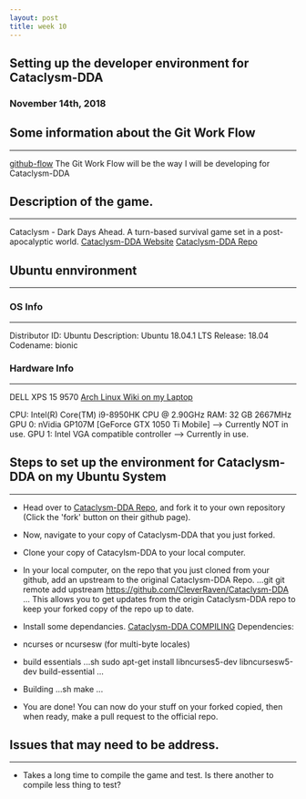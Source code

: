 ```yaml
---
layout: post
title: week 10
---
```



## Setting up the developer environment for Cataclysm-DDA
### November 14th, 2018

## Some information about the Git Work Flow
------
[github-flow](https://help.github.com/articles/github-flow/)
The Git Work Flow will be the way I will be developing for Cataclysm-DDA

## Description of the game.
------
Cataclysm - Dark Days Ahead. A turn-based survival game set in a post-apocalyptic world.
[Cataclysm-DDA Website](https://cataclysmdda.org/)
[Cataclysm-DDA Repo](https://github.com/CleverRaven/Cataclysm-DDA)

## Ubuntu ennvironment
------
### OS Info
------
Distributor ID:	Ubuntu
Description:	Ubuntu 18.04.1 LTS
Release:	18.04
Codename:	bionic

### Hardware Info
------
DELL XPS 15 9570
[Arch Linux Wiki on my Laptop](https://wiki.archlinux.org/index.php/Dell_XPS_15_9570)

CPU: Intel(R) Core(TM) i9-8950HK CPU @ 2.90GHz
RAM: 32 GB 2667MHz 
GPU 0: nVidia GP107M [GeForce GTX 1050 Ti Mobile] --> Currently NOT in use.
GPU 1: Intel VGA compatible controller --> Currently in use.

## Steps to set up the environment for Cataclysm-DDA on my Ubuntu System
------
 * Head over to [Cataclysm-DDA Repo](https://github.com/CleverRaven/Cataclysm-DDA), and fork it to your own repository (Click the 'fork' button on their github page).
 * Now, navigate to your copy of Cataclysm-DDA that you just forked. 
 * Clone your copy of Catacylsm-DDA to your local computer.
 * In your local computer, on the repo that you just cloned from your github, add an upstream to the original Cataclysm-DDA Repo.
 ...git
 git remote add upstream https://github.com/CleverRaven/Cataclysm-DDA
 ... 
 This allows you to get updates from the origin Cataclysm-DDA repo to keep your forked copy of the repo up to date.
 * Install some dependancies. [Cataclysm-DDA COMPILING](https://github.com/CleverRaven/Cataclysm-DDA/blob/master/COMPILING.md)
 Dependencies:

  * ncurses or ncursesw (for multi-byte locales)
  * build essentials
 ...sh
 sudo apt-get install libncurses5-dev libncursesw5-dev build-essential
 ...
 * Building
...sh
make
...
 * You are done! You can now do your stuff on your forked copied, then when ready, make a pull request to the official repo.

## Issues that may need to be address.
------
 * Takes a long time to compile the game and test. Is there another to compile less thing to test?